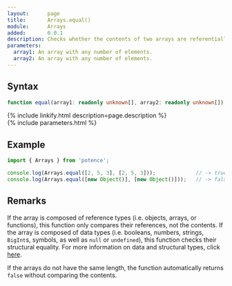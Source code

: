 ```yaml
---
layout:      page
title:       Arrays.equal()
module:      Arrays
added:       0.0.1
description: Checks whether the contents of two arrays are referentially equal.
parameters:
  array1: An array with any number of elements.
  array2: An array with any number of elements.
---
```

## Syntax

```ts
function equal(array1: readonly unknown[], array2: readonly unknown[]): boolean
```

<div class="description">{% include linkify.html description=page.description %}</div>
{% include parameters.html %}

## Example

```ts
import { Arrays } from 'potence';

console.log(Arrays.equal([2, 5, 3], [2, 5, 3]));             // -> true
console.log(Arrays.equal([new Object()], [new Object()]));   // -> false
```

## Remarks

If the array is composed of reference types (i.e. objects, arrays, or
functions), this function only compares their references, not the contents. If
the array is composed of data types (i.e. booleans, numbers, strings, `BigInt`s,
symbols, as well as `null` or `undefined`), this function checks their
structural equality. For more information on data and structural types, click
[here](https://developer.mozilla.org/en-US/docs/Web/JavaScript/Data_structures).

If the arrays do not have the same length, the function automatically returns
`false` without comparing the contents.
